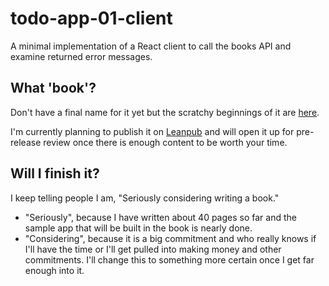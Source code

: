 # todo-app-01-client

A minimal implementation of a React client to call the books API and examine returned error messages.

## What 'book'?

Don't have a final name for it yet but the scratchy beginnings of it are [here](https://github.com/klequis/modern-fullstack-mern/tree/preview).

I'm currently planning to publish it on [Leanpub](https://leanpub.com/) and will open it up for pre-release review once there is enough content to be worth your time.

## Will I finish it?
I keep telling people I am, "Seriously considering writing a book."
- "Seriously", because I have written about 40 pages so far and the sample app that will be built in the book is nearly done.
- "Considering", because it is a big commitment and who really knows if I'll have the time or I'll get pulled into making money and other commitments.
I'll change this to something more certain once I get far enough into it.
